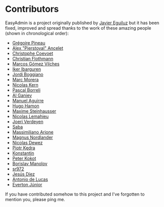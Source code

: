 Contributors
============

EasyAdmin is a project originally published by [Javier Eguiluz](https://github.com/javiereguiluz) but it has been fixed, improved and spread thanks to the work of these amazing people (shown in chronological order):

  * [Grégoire Pineau](https://github.com/lyrixx) 
  * [Alex "Pierstoval" Ancelet](https://github.com/Pierstoval)
  * [Christophe Coevoet](https://github.com/stof)
  * [Christian Flothmann](https://github.com/xabbuh)
  * [Marcos Gómez Vilches](https://github.com/markitosgv)
  * [Iker Ibarguren](https://github.com/ikerib)
  * [Jordi Boggiano](https://github.com/Seldaek)
  * [Marc Morera](https://github.com/mmoreram)
  * [Nicolas Kern](https://github.com/nicolaskern)
  * [Pascal Borreli](https://github.com/pborreli)
  * [Al Ganiev](https://github.com/helios-ag)
  * [Manuel Aguirre](https://github.com/manuelj555)
  * [Hugo Hamon](https://github.com/hhamon)
  * [Maxime Steinhausser](https://github.com/ogizanagi)
  * [Nicolas Lemahieu](https://github.com/nlemahieu)
  * [Joeri Verdeyen](https://github.com/jverdeyen)
  * [Saba](https://github.com/jansabat)
  * [Massimiliano Arione](https://github.com/garak)
  * [Magnus Nordlander](https://github.com/magnusnordlander)
  * [Nicolas Dewez](https://github.com/nicolasdewez)
  * [Piotr Kędra](https://github.com/kedrap)
  * [Konstantin](https://github.com/KonstantinKuklin)
  * [Peter Kokot](https://github.com/peterkokot)
  * [Borislav Manolov](https://github.com/bmanolov)
  * [sr972](https://github.com/sr972)
  * [Jesús Díez](https://github.com/jesusdiez)
  * [Antonio de Lucas](https://github.com/antoniojlm84)
  * [Everton Júnior](https://github.com/ej-kun)

If you have contributed somehow to this project and I've forgotten to mention you, please ping me.

